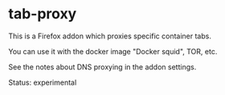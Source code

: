 # tab-proxy

This is a Firefox addon which proxies specific container tabs.

You can use it with the docker image "Docker squid", TOR, etc.

See the notes about DNS proxying in the addon settings.


Status: experimental
